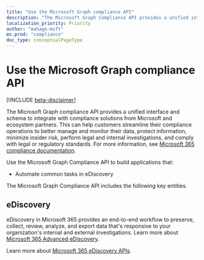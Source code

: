```yaml
---
title: "Use the Microsoft Graph compliance API"
description: "The Microsoft Graph Compliance API provides a unified interface and schema to integrate with compliance solutions from Microsoft and ecosystem partners. This can help customers streamline their compliance operations to better manage and monitor their data, protect information, minimize insider risk, perform legal and internal investigations, and comply with legal or regulatory standards."
localization_priority: Priority
author: "mahage-msft"
ms.prod: "compliance"
doc_type: conceptualPageType
---
```


# Use the Microsoft Graph compliance API

[!INCLUDE [beta-disclaimer](../../includes/beta-disclaimer.md)]

The Microsoft Graph compliance API provides a unified interface and schema to integrate with compliance solutions from Microsoft and ecosystem partners. This can help customers streamline their compliance operations to better manage and monitor their data, protect information, minimize insider risk, perform legal and internal investigations, and comply with legal or regulatory standards. For more information, see [Microsoft 365 compliance documentation](/microsoft-365/compliance).

Use the Microsoft Graph Compliance API to build applications that:

- Automate common tasks in eDiscovery

The Microsoft Graph Compliance API includes the following key entities.

## eDiscovery

eDiscovery in Microsoft 365 provides an end-to-end workflow to preserve, collect, review, analyze, and export data that's responsive to your organization's internal and external investigations. Learn more about [Microsoft 365 Advanced eDiscovery](/microsoft-365/compliance/overview-ediscovery-20).

Learn more about [Microsoft 365 eDiscovery APIs](ediscoveryapioverview.md).

<!--
## Labels

??? Labels should be moved from security to here.  They are currently under a node called Information protection.
-->